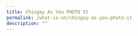 ```yaml
---
title: Chingay As You PHOTO It
permalink: /what-is-on/chingay-as-you-photo-it
description: ""
---
```

